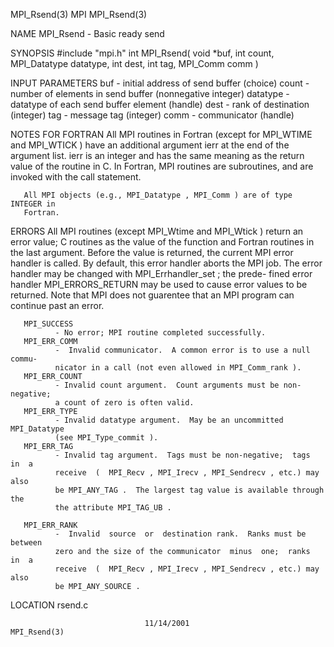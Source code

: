 MPI_Rsend(3)                          MPI                         MPI_Rsend(3)



NAME
       MPI_Rsend -  Basic ready send

SYNOPSIS
       #include "mpi.h"
       int MPI_Rsend( void *buf, int count, MPI_Datatype datatype, int dest,
                      int tag, MPI_Comm comm )

INPUT PARAMETERS
       buf    - initial address of send buffer (choice)
       count  - number of elements in send buffer (nonnegative integer)
       datatype
              - datatype of each send buffer element (handle)
       dest   - rank of destination (integer)
       tag    - message tag (integer)
       comm   - communicator (handle)


NOTES FOR FORTRAN
       All  MPI routines in Fortran (except for MPI_WTIME and MPI_WTICK ) have
       an additional argument ierr at the end of the argument list.   ierr  is
       an  integer and has the same meaning as the return value of the routine
       in C.  In Fortran, MPI routines are subroutines, and are  invoked  with
       the call statement.

       All MPI objects (e.g., MPI_Datatype , MPI_Comm ) are of type INTEGER in
       Fortran.


ERRORS
       All MPI routines (except MPI_Wtime and  MPI_Wtick  )  return  an  error
       value;  C routines as the value of the function and Fortran routines in
       the last argument.  Before the value is returned, the current MPI error
       handler  is called.  By default, this error handler aborts the MPI job.
       The error handler may be changed with MPI_Errhandler_set ;  the  prede-
       fined error handler MPI_ERRORS_RETURN may be used to cause error values
       to be returned.  Note that MPI does not guarentee that an  MPI  program
       can continue past an error.

       MPI_SUCCESS
              - No error; MPI routine completed successfully.
       MPI_ERR_COMM
              -  Invalid communicator.  A common error is to use a null commu-
              nicator in a call (not even allowed in MPI_Comm_rank ).
       MPI_ERR_COUNT
              - Invalid count argument.  Count arguments must be non-negative;
              a count of zero is often valid.
       MPI_ERR_TYPE
              - Invalid datatype argument.  May be an uncommitted MPI_Datatype
              (see MPI_Type_commit ).
       MPI_ERR_TAG
              - Invalid tag argument.  Tags must be non-negative;  tags  in  a
              receive  (  MPI_Recv , MPI_Irecv , MPI_Sendrecv , etc.) may also
              be MPI_ANY_TAG .  The largest tag value is available through the
              the attribute MPI_TAG_UB .

       MPI_ERR_RANK
              -  Invalid  source  or  destination rank.  Ranks must be between
              zero and the size of the communicator  minus  one;  ranks  in  a
              receive  (  MPI_Recv , MPI_Irecv , MPI_Sendrecv , etc.) may also
              be MPI_ANY_SOURCE .



LOCATION
       rsend.c



                                  11/14/2001                      MPI_Rsend(3)

